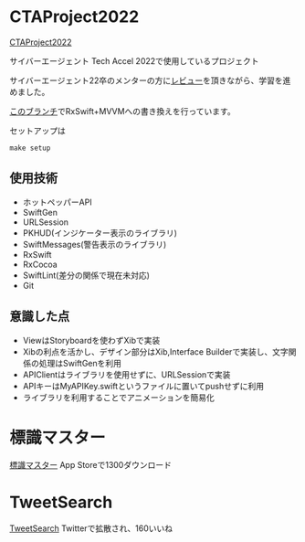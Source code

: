 # CTAProject2022
[CTAProject2022](https://github.com/Mayachiu/CTAProject2022)

サイバーエージェント Tech Accel 2022で使用しているプロジェクト

サイバーエージェント22卒のメンターの方に[レビュー](https://github.com/Mayachiu/CTAProject2022/pulls?q=is%3Apr+is%3Aclosed)を頂きながら、学習を進めました。

[このブランチ](https://github.com/Mayachiu/CTAProject2022/tree/task1/MVVM)でRxSwift+MVVMへの書き換えを行っています。

セットアップは
```
make setup
```
## 使用技術
- ホットペッパーAPI
- SwiftGen
- URLSession
- PKHUD(インジケーター表示のライブラリ)
- SwiftMessages(警告表示のライブラリ)
- RxSwift
- RxCocoa
- SwiftLint(差分の関係で現在未対応)
- Git

## 意識した点
- ViewはStoryboardを使わずXibで実装
- Xibの利点を活かし、デザイン部分はXib,Interface Builderで実装し、文字関係の処理はSwiftGenを利用
- APIClientはライブラリを使用せずに、URLSessionで実装
- APIキーはMyAPIKey.swiftというファイルに置いてpushせずに利用
- ライブラリを利用することでアニメーションを簡易化

# 標識マスター
[標識マスター](https://github.com/Mayachiu/CarQuiz)
App Storeで1300ダウンロード

# TweetSearch
[TweetSearch](https://github.com/Mayachiu/TweetSearch)
Twitterで拡散され、160いいね